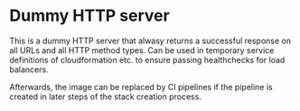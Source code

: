 # Dummy HTTP server

This is a dummy HTTP server that alwasy returns a successful response on all URLs and all
HTTP method types. Can be used in temporary service definitions of cloudformation etc. to ensure
passing healthchecks for load balancers. 

Afterwards, the image can be replaced by CI pipelines if the pipeline is created in later steps of
the stack creation process. 


